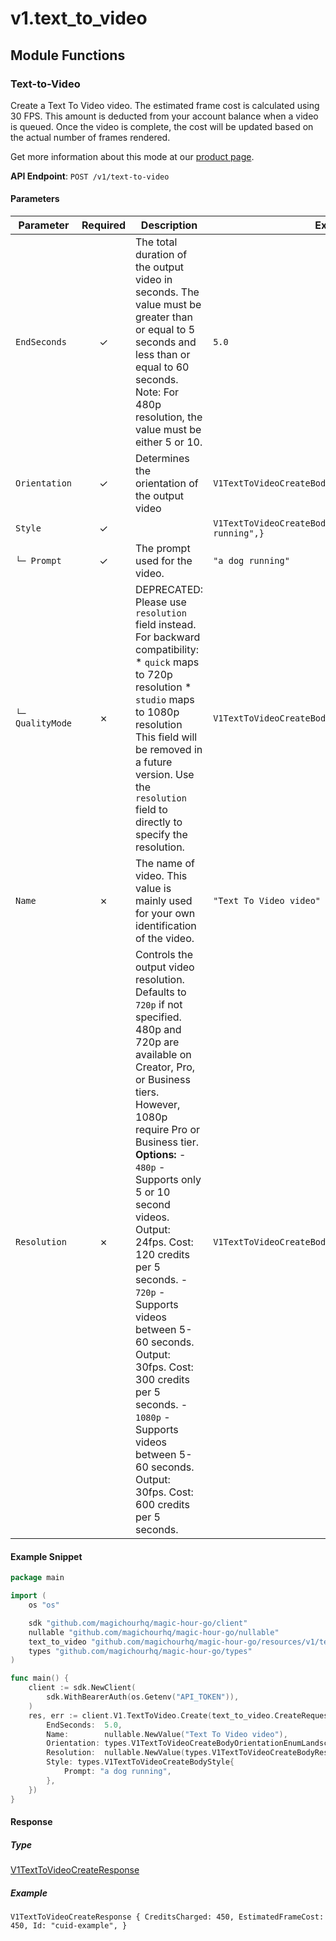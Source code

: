 # v1.text_to_video

## Module Functions

### Text-to-Video <a name="create"></a>

Create a Text To Video video. The estimated frame cost is calculated using 30 FPS. This amount is deducted from your account balance when a video is queued. Once the video is complete, the cost will be updated based on the actual number of frames rendered.
  
Get more information about this mode at our [product page](https://magichour.ai/products/text-to-video).
  

**API Endpoint**: `POST /v1/text-to-video`

#### Parameters

| Parameter | Required | Description | Example |
|-----------|:--------:|-------------|--------|
| `EndSeconds` | ✓ | The total duration of the output video in seconds.  The value must be greater than or equal to 5 seconds and less than or equal to 60 seconds.  Note: For 480p resolution, the value must be either 5 or 10. | `5.0` |
| `Orientation` | ✓ | Determines the orientation of the output video | `V1TextToVideoCreateBodyOrientationEnumLandscape` |
| `Style` | ✓ |  | `V1TextToVideoCreateBodyStyle {Prompt: "a dog running",}` |
| `└─ Prompt` | ✓ | The prompt used for the video. | `"a dog running"` |
| `└─ QualityMode` | ✗ | DEPRECATED: Please use `resolution` field instead. For backward compatibility: * `quick` maps to 720p resolution * `studio` maps to 1080p resolution  This field will be removed in a future version. Use the `resolution` field to directly to specify the resolution. | `V1TextToVideoCreateBodyStyleQualityModeEnumQuick` |
| `Name` | ✗ | The name of video. This value is mainly used for your own identification of the video. | `"Text To Video video"` |
| `Resolution` | ✗ | Controls the output video resolution. Defaults to `720p` if not specified.  480p and 720p are available on Creator, Pro, or Business tiers. However, 1080p require Pro or Business tier.  **Options:** - `480p` - Supports only 5 or 10 second videos. Output: 24fps. Cost: 120 credits per 5 seconds. - `720p` - Supports videos between 5-60 seconds. Output: 30fps. Cost: 300 credits per 5 seconds. - `1080p` - Supports videos between 5-60 seconds. Output: 30fps. Cost: 600 credits per 5 seconds. | `V1TextToVideoCreateBodyResolutionEnum720p` |

#### Example Snippet

```go
package main

import (
	os "os"

	sdk "github.com/magichourhq/magic-hour-go/client"
	nullable "github.com/magichourhq/magic-hour-go/nullable"
	text_to_video "github.com/magichourhq/magic-hour-go/resources/v1/text_to_video"
	types "github.com/magichourhq/magic-hour-go/types"
)

func main() {
	client := sdk.NewClient(
		sdk.WithBearerAuth(os.Getenv("API_TOKEN")),
	)
	res, err := client.V1.TextToVideo.Create(text_to_video.CreateRequest{
		EndSeconds:  5.0,
		Name:        nullable.NewValue("Text To Video video"),
		Orientation: types.V1TextToVideoCreateBodyOrientationEnumLandscape,
		Resolution:  nullable.NewValue(types.V1TextToVideoCreateBodyResolutionEnum720p),
		Style: types.V1TextToVideoCreateBodyStyle{
			Prompt: "a dog running",
		},
	})
}

```

#### Response

##### Type
[V1TextToVideoCreateResponse](/types/v1_text_to_video_create_response.go)

##### Example
`V1TextToVideoCreateResponse {
CreditsCharged: 450,
EstimatedFrameCost: 450,
Id: "cuid-example",
}`


